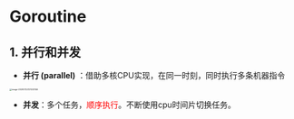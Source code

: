 # Goroutine

## 1. 并行和并发

- **并行 (parallel)** ：借助多核CPU实现，在同一时刻，同时执行多条机器指令

<img src="/Users/zhangyundi/Library/Application Support/typora-user-images/image-20200722121033146.png" alt="image-20200722121033146" style="zoom:25%;" />

- **并发**：多个任务，<font color=red>顺序执行</font>。不断使用cpu时间片切换任务。





